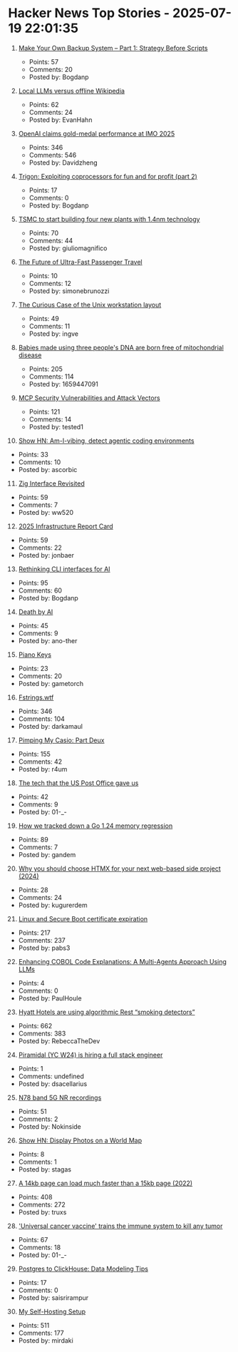 # Hacker News Top Stories - 2025-07-19 22:01:35

1. [Make Your Own Backup System – Part 1: Strategy Before Scripts](https://it-notes.dragas.net/2025/07/18/make-your-own-backup-system-part-1-strategy-before-scripts/)
   - Points: 57
   - Comments: 20
   - Posted by: Bogdanp

2. [Local LLMs versus offline Wikipedia](https://evanhahn.com/local-llms-versus-offline-wikipedia/)
   - Points: 62
   - Comments: 24
   - Posted by: EvanHahn

3. [OpenAI claims gold-medal performance at IMO 2025](https://twitter.com/alexwei_/status/1946477742855532918)
   - Points: 346
   - Comments: 546
   - Posted by: Davidzheng

4. [Trigon: Exploiting coprocessors for fun and for profit (part 2)](https://alfiecg.uk/2025/07/16/Trigon.html)
   - Points: 17
   - Comments: 0
   - Posted by: Bogdanp

5. [TSMC to start building four new plants with 1.4nm technology](https://www.taipeitimes.com/News/front/archives/2025/07/20/2003840583)
   - Points: 70
   - Comments: 44
   - Posted by: giuliomagnifico

6. [The Future of Ultra-Fast Passenger Travel](https://spaceambition.substack.com/p/beyond-the-sound-barrier)
   - Points: 10
   - Comments: 12
   - Posted by: simonebrunozzi

7. [The Curious Case of the Unix workstation layout](https://thejpster.org.uk/blog/blog-2025-07-19/)
   - Points: 49
   - Comments: 11
   - Posted by: ingve

8. [Babies made using three people's DNA are born free of mitochondrial disease](https://www.bbc.com/news/articles/cn8179z199vo)
   - Points: 205
   - Comments: 114
   - Posted by: 1659447091

9. [MCP Security Vulnerabilities and Attack Vectors](https://forgecode.dev/blog/prevent-attacks-on-mcp/)
   - Points: 121
   - Comments: 14
   - Posted by: tested1

10. [Show HN: Am-I-vibing, detect agentic coding environments](https://github.com/ascorbic/am-i-vibing)
   - Points: 33
   - Comments: 10
   - Posted by: ascorbic

11. [Zig Interface Revisited](https://williamw520.github.io/2025/07/13/zig-interface-revisited.html)
   - Points: 59
   - Comments: 7
   - Posted by: ww520

12. [2025 Infrastructure Report Card](https://infrastructurereportcard.org/)
   - Points: 59
   - Comments: 22
   - Posted by: jonbaer

13. [Rethinking CLI interfaces for AI](https://www.notcheckmark.com/2025/07/rethinking-cli-interfaces-for-ai/)
   - Points: 95
   - Comments: 60
   - Posted by: Bogdanp

14. [Death by AI](https://davebarry.substack.com/p/death-by-ai)
   - Points: 45
   - Comments: 9
   - Posted by: ano-ther

15. [Piano Keys](https://www.mathpages.com/home/kmath043.htm)
   - Points: 23
   - Comments: 20
   - Posted by: gametorch

16. [Fstrings.wtf](https://fstrings.wtf/)
   - Points: 346
   - Comments: 104
   - Posted by: darkamaul

17. [Pimping My Casio: Part Deux](https://blog.jgc.org/2025/07/pimping-my-casio-part-deux.html)
   - Points: 155
   - Comments: 42
   - Posted by: r4um

18. [The tech that the US Post Office gave us](https://www.theverge.com/report/709749/usps-250th-anniversary-pioneer-modern-technology)
   - Points: 42
   - Comments: 9
   - Posted by: 01-_-

19. [How we tracked down a Go 1.24 memory regression](https://www.datadoghq.com/blog/engineering/go-memory-regression/)
   - Points: 89
   - Comments: 7
   - Posted by: gandem

20. [Why you should choose HTMX for your next web-based side project (2024)](https://hamy.xyz/blog/2024-02_htmx-for-side-projects)
   - Points: 28
   - Comments: 24
   - Posted by: kugurerdem

21. [Linux and Secure Boot certificate expiration](https://lwn.net/SubscriberLink/1029767/08f1d17c020e8292/)
   - Points: 217
   - Comments: 237
   - Posted by: pabs3

22. [Enhancing COBOL Code Explanations: A Multi-Agents Approach Using LLMs](https://arxiv.org/abs/2507.02182)
   - Points: 4
   - Comments: 0
   - Posted by: PaulHoule

23. [Hyatt Hotels are using algorithmic Rest “smoking detectors”](https://twitter.com/_ZachGriff/status/1945959030851035223)
   - Points: 662
   - Comments: 383
   - Posted by: RebeccaTheDev

24. [Piramidal (YC W24) is hiring a full stack engineer](https://www.ycombinator.com/companies/piramidal/jobs/JfeI3uE-full-stack-engineer)
   - Points: 1
   - Comments: undefined
   - Posted by: dsacellarius

25. [N78 band 5G NR recordings](https://destevez.net/2025/07/n78-band-5g-nr-recordings/)
   - Points: 51
   - Comments: 2
   - Posted by: Nokinside

26. [Show HN: Display Photos on a World Map](https://worldsnap.surge.sh/)
   - Points: 8
   - Comments: 1
   - Posted by: stagas

27. [A 14kb page can load much faster than a 15kb page (2022)](https://endtimes.dev/why-your-website-should-be-under-14kb-in-size/)
   - Points: 408
   - Comments: 272
   - Posted by: truxs

28. ['Universal cancer vaccine' trains the immune system to kill any tumor](https://newatlas.com/cancer/universal-cancer-vaccine/)
   - Points: 67
   - Comments: 18
   - Posted by: 01-_-

29. [Postgres to ClickHouse: Data Modeling Tips](https://clickhouse.com/blog/postgres-to-clickhouse-data-modeling-tips-v2)
   - Points: 17
   - Comments: 0
   - Posted by: saisrirampur

30. [My Self-Hosting Setup](https://codecaptured.com/blog/my-ultimate-self-hosting-setup/)
   - Points: 511
   - Comments: 177
   - Posted by: mirdaki

